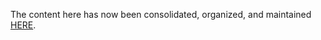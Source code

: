 The content here has now been consolidated, organized, and maintained [HERE](https://github.com/chumphrey-cmd/WORKING-MEMORY).
